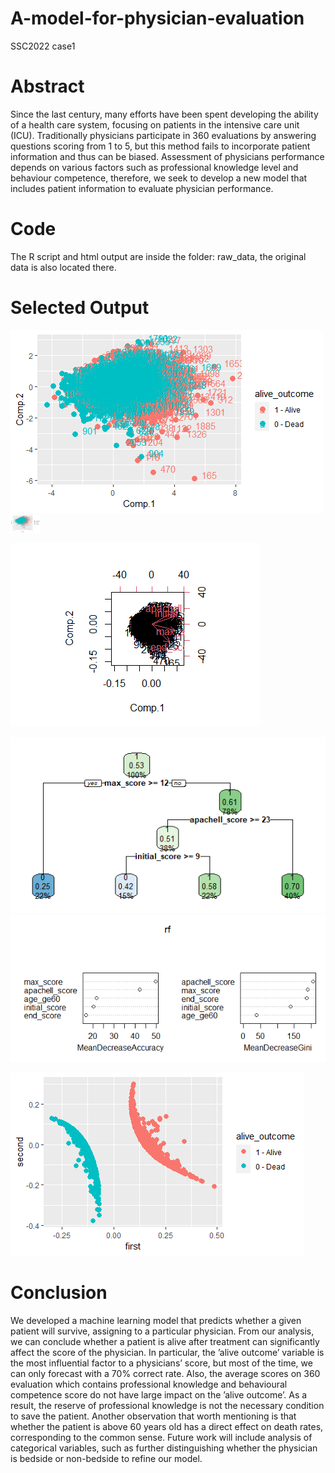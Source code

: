 # A-model-for-physician-evaluation
SSC2022 case1

# Abstract
Since the last century, many efforts have been spent developing the ability of a
health care system, focusing on patients in the intensive care unit (ICU). Traditionally
physicians participate in 360 evaluations by answering questions scoring
from 1 to 5, but this method fails to incorporate patient information and thus can
be biased. Assessment of physicians performance depends on various factors such
as professional knowledge level and behaviour competence, therefore, we seek
to develop a new model that includes patient information to evaluate physician
performance.

# Code
The R script and html output are inside the folder: raw_data, 
the original data is also located there.

# Selected Output
![PCA plot](thepaper/ggpcaplot.png)
<img src="thepaper/ggpcaplot.png" width="48">

![Biplot](thepaper/biplot.png)

![Classification Tree](thepaper/classificationTree.png)
![Random Forest](thepaper/rf.png)

![DMS](thepaper/dms.png)

# Conclusion
We developed a machine learning model that predicts whether a given patient will survive, assigning
to a particular physician. From our analysis, we can conclude whether a patient is alive after
treatment can significantly affect the score of the physician.
In particular, the ’alive outcome’ variable is the most influential factor to a physicians’ score, but
most of the time, we can only forecast with a 70% correct rate. Also, the average scores on 360
evaluation which contains professional knowledge and behavioural competence score do not have
large impact on the ’alive outcome’. As a result, the reserve of professional knowledge is not the
necessary condition to save the patient. Another observation that worth mentioning is that whether
the patient is above 60 years old has a direct effect on death rates, corresponding to the common sense.
Future work will include analysis of categorical variables, such as further distinguishing whether the
physician is bedside or non-bedside to refine our model.

